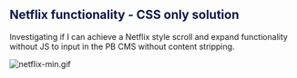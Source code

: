 ## <div style="color:#0F1A48"> Netflix functionality - CSS only solution</div>

Investigating if I can achieve a Netflix style scroll and expand functionality without JS to input in the PB CMS without content stripping.

![netflix-min.gif](./public/netflix-min.gif)
